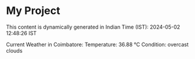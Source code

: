 # My Project

This content is dynamically generated in Indian Time (IST): 2024-05-02 12:48:26 IST


Current Weather in Coimbatore:
Temperature: 36.88 °C
Condition: overcast clouds
